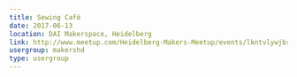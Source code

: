 ```yaml
---
title: Sewing Café
date: 2017-06-13
location: DAI Makerspace, Heidelberg
link: http://www.meetup.com/Heidelberg-Makers-Meetup/events/lkntvlywjbrb/
usergroup: makershd
type: usergroup
---
```

